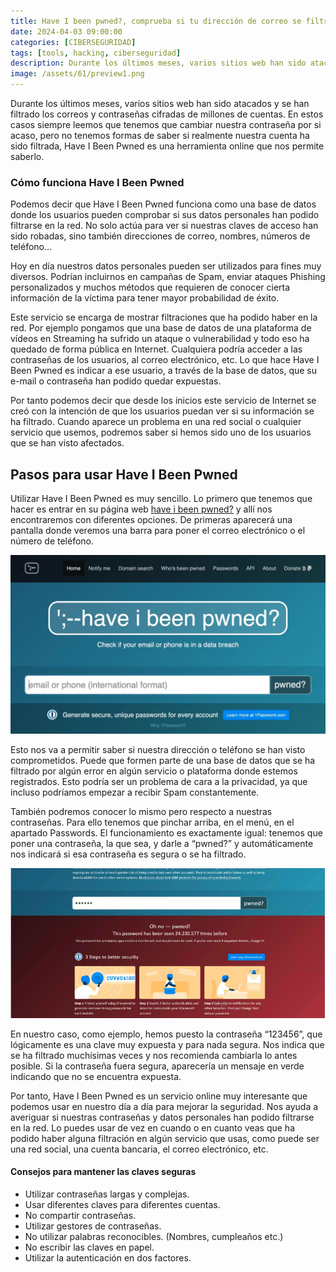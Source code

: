 ```yaml
---
title: Have I been pwned?, comprueba si tu dirección de correo se filtro en la red
date: 2024-04-03 09:00:00 
categories: [CIBERSEGURIDAD]
tags: [tools, hacking, ciberseguridad]
description: Durante los últimos meses, varios sitios web han sido atacados y se han filtrado los correos y contraseñas cifradas de millones de cuentas.
image: /assets/61/preview1.png
---
```


Durante los últimos meses, varios sitios web han sido atacados y se han filtrado los correos y contraseñas cifradas de millones de cuentas. En estos casos siempre leemos que tenemos que cambiar nuestra contraseña por si acaso, pero no tenemos formas de saber si realmente nuestra cuenta ha sido filtrada,
Have I Been Pwned es una herramienta online que nos permite saberlo.

### Cómo funciona Have I Been Pwned

Podemos decir que Have I Been Pwned funciona como una base de datos donde los usuarios pueden comprobar si sus datos personales han podido filtrarse en la red. No solo actúa para ver si nuestras claves de acceso han sido robadas, sino también direcciones de correo, nombres, números de teléfono…

Hoy en día nuestros datos personales pueden ser utilizados para fines muy diversos. Podrían incluirnos en campañas de Spam, enviar ataques Phishing personalizados y muchos métodos que requieren de conocer cierta información de la víctima para tener mayor probabilidad de éxito.

Este servicio se encarga de mostrar filtraciones que ha podido haber en la red. Por ejemplo pongamos que una base de datos de una plataforma de vídeos en Streaming ha sufrido un ataque o vulnerabilidad y todo eso ha quedado de forma pública en Internet. Cualquiera podría acceder a las contraseñas de los usuarios, al correo electrónico, etc. Lo que hace Have I Been Pwned es indicar a ese usuario, a través de la base de datos, que su e-mail o contraseña han podido quedar expuestas.

Por tanto podemos decir que desde los inicios este servicio de Internet se creó con la intención de que los usuarios puedan ver si su información se ha filtrado. Cuando aparece un problema en una red social o cualquier servicio que usemos, podremos saber si hemos sido uno de los usuarios que se han visto afectados.

## Pasos para usar Have I Been Pwned

Utilizar Have I Been Pwned es muy sencillo. Lo primero que tenemos que hacer es entrar en su página web [have i been pwned?](https://haveibeenpwned.com/) y allí nos encontraremos con diferentes opciones. De primeras aparecerá una pantalla donde veremos una barra para poner el correo electrónico o el número de teléfono.

![Imagen 01](/assets/61/061-01.png)

Esto nos va a permitir saber si nuestra dirección o teléfono se han visto comprometidos. Puede que formen parte de una base de datos que se ha filtrado por algún error en algún servicio o plataforma donde estemos registrados. Esto podría ser un problema de cara a la privacidad, ya que incluso podríamos empezar a recibir Spam constantemente.

También podremos conocer lo mismo pero respecto a nuestras contraseñas. Para ello tenemos que pinchar arriba, en el menú, en el apartado Passwords. El funcionamiento es exactamente igual: tenemos que poner una contraseña, la que sea, y darle a “pwned?” y automáticamente nos indicará si esa contraseña es segura o se ha filtrado.

![Imagen 02](/assets/61/061-02.png)

En nuestro caso, como ejemplo, hemos puesto la contraseña “123456”, que lógicamente es una clave muy expuesta y para nada segura. Nos indica que se ha filtrado muchísimas veces y nos recomienda cambiarla lo antes posible. Si la contraseña fuera segura, aparecería un mensaje en verde indicando que no se encuentra expuesta.

Por tanto, Have I Been Pwned es un servicio online muy interesante que podemos usar en nuestro día a día para mejorar la seguridad. Nos ayuda a averiguar si nuestras contraseñas y datos personales han podido filtrarse en la red. Lo puedes usar de vez en cuando o en cuanto veas que ha podido haber alguna filtración en algún servicio que usas, como puede ser una red social, una cuenta bancaria, el correo electrónico, etc.

#### Consejos para mantener las claves seguras

- Utilizar contraseñas largas y complejas.
- Usar diferentes claves para diferentes cuentas.
- No compartir contraseñas.
- Utilizar gestores de contraseñas.
- No utilizar palabras reconocibles. (Nombres, cumpleaños etc.)
- No escribir las claves en papel.
- Utilizar la autenticación en dos factores.
  
